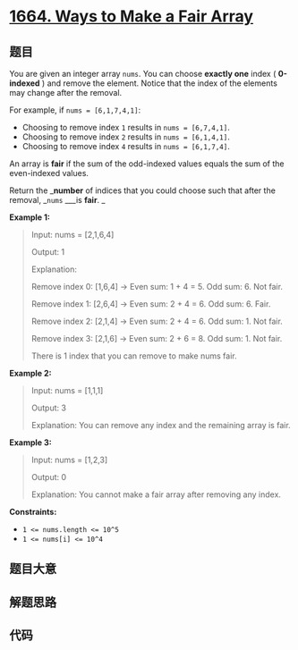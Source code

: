 # [1664. Ways to Make a Fair Array](https://leetcode.com/problems/ways-to-make-a-fair-array/)

## 题目

You are given an integer array `nums`. You can choose **exactly one** index (
**0-indexed** ) and remove the element. Notice that the index of the elements
may change after the removal.

For example, if `nums = [6,1,7,4,1]`:

- Choosing to remove index `1` results in `nums = [6,7,4,1]`.
- Choosing to remove index `2` results in `nums = [6,1,4,1]`.
- Choosing to remove index `4` results in `nums = [6,1,7,4]`.

An array is **fair** if the sum of the odd-indexed values equals the sum of
the even-indexed values.

Return the _**number** of indices that you could choose such that after the
removal, _`nums` _\_\_is **fair**. _

**Example 1:**

> Input: nums = [2,1,6,4]
>
> Output: 1
>
> Explanation:
>
> Remove index 0: [1,6,4] -> Even sum: 1 + 4 = 5. Odd sum: 6. Not fair.
>
> Remove index 1: [2,6,4] -> Even sum: 2 + 4 = 6. Odd sum: 6. Fair.
>
> Remove index 2: [2,1,4] -> Even sum: 2 + 4 = 6. Odd sum: 1. Not fair.
>
> Remove index 3: [2,1,6] -> Even sum: 2 + 6 = 8. Odd sum: 1. Not fair.
>
> There is 1 index that you can remove to make nums fair.

**Example 2:**

> Input: nums = [1,1,1]
>
> Output: 3
>
> Explanation: You can remove any index and the remaining array is fair.

**Example 3:**

> Input: nums = [1,2,3]
>
> Output: 0
>
> Explanation: You cannot make a fair array after removing any index.

**Constraints:**

- `1 <= nums.length <= 10^5`
- `1 <= nums[i] <= 10^4`

## 题目大意

## 解题思路

## 代码

```javascript

```
